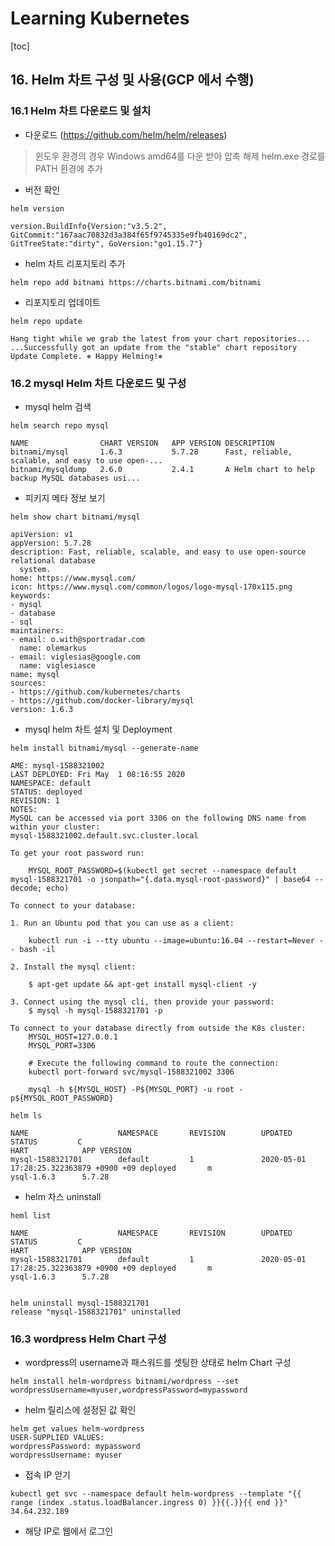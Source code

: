 # Learning Kubernetes

[toc]

## 16. Helm 차트 구성 및 사용(GCP 에서 수행)

### 16.1 Helm 차트 다운로드 및 설치

- 다운로드 (https://github.com/helm/helm/releases)
> 윈도우 환경의 경우 Windows amd64를 다운 받아 압축 해제
> helm.exe 경로를 PATH 환경에 추가

- 버전 확인

```{bash}
helm version

version.BuildInfo{Version:"v3.5.2", GitCommit:"167aac70832d3a384f65f9745335e9fb40169dc2", GitTreeState:"dirty", GoVersion:"go1.15.7"}
```

- helm 차트 리포지토리 추가

```{bash}
helm repo add bitnami https://charts.bitnami.com/bitnami
```

- 리포지토리 업데이트

```{bash}
helm repo update

Hang tight while we grab the latest from your chart repositories...
...Successfully got an update from the "stable" chart repository
Update Complete. ⎈ Happy Helming!⎈
```

### 16.2 mysql Helm 차트 다운로드 및 구성

- mysql helm 검색

```{bash}
helm search repo mysql

NAME            	CHART VERSION	APP VERSION	DESCRIPTION
bitnami/mysql    	1.6.3        	5.7.28     	Fast, reliable, scalable, and easy to use open-...
bitnami/mysqldump	2.6.0        	2.4.1      	A Helm chart to help backup MySQL databases usi...
```

- 피키지 메타 정보 보기

```{bash}
helm show chart bitnami/mysql

apiVersion: v1
appVersion: 5.7.28
description: Fast, reliable, scalable, and easy to use open-source relational database
  system.
home: https://www.mysql.com/
icon: https://www.mysql.com/common/logos/logo-mysql-170x115.png
keywords:
- mysql
- database
- sql
maintainers:
- email: o.with@sportradar.com
  name: olemarkus
- email: viglesias@google.com
  name: viglesiasce
name: mysql
sources:
- https://github.com/kubernetes/charts
- https://github.com/docker-library/mysql
version: 1.6.3
```

- mysql helm 차트 설치 및 Deployment

```{bash}
helm install bitnami/mysql --generate-name

AME: mysql-1588321002
LAST DEPLOYED: Fri May  1 08:16:55 2020
NAMESPACE: default
STATUS: deployed
REVISION: 1
NOTES:
MySQL can be accessed via port 3306 on the following DNS name from within your cluster:
mysql-1588321002.default.svc.cluster.local

To get your root password run:

    MYSQL_ROOT_PASSWORD=$(kubectl get secret --namespace default mysql-1588321701 -o jsonpath="{.data.mysql-root-password}" | base64 --decode; echo)

To connect to your database:

1. Run an Ubuntu pod that you can use as a client:

    kubectl run -i --tty ubuntu --image=ubuntu:16.04 --restart=Never -- bash -il

2. Install the mysql client:

    $ apt-get update && apt-get install mysql-client -y

3. Connect using the mysql cli, then provide your password:
    $ mysql -h mysql-1588321701 -p

To connect to your database directly from outside the K8s cluster:
    MYSQL_HOST=127.0.0.1
    MYSQL_PORT=3306

    # Execute the following command to route the connection:
    kubectl port-forward svc/mysql-1588321002 3306

    mysql -h ${MYSQL_HOST} -P${MYSQL_PORT} -u root -p${MYSQL_ROOT_PASSWORD}
```

```{bash}
helm ls

NAME                    NAMESPACE       REVISION        UPDATED                                 STATUS         C
HART            APP VERSION
mysql-1588321701        default         1               2020-05-01 17:28:25.322363879 +0900 +09 deployed       m
ysql-1.6.3      5.7.28
```

- helm 차스 uninstall

```{bash}
heml list

NAME                    NAMESPACE       REVISION        UPDATED                                 STATUS         C
HART            APP VERSION
mysql-1588321701        default         1               2020-05-01 17:28:25.322363879 +0900 +09 deployed       m
ysql-1.6.3      5.7.28


helm uninstall mysql-1588321701
release "mysql-1588321701" uninstalled
```

### 16.3 wordpress Helm Chart 구성

- wordpress의 username과 패스워드를 셋팅한 상태로 helm Chart 구성
```{bash}
helm install helm-wordpress bitnami/wordpress --set wordpressUsername=myuser,wordpressPassword=mypassword
```

- helm 릴리스에 설정된 값 확인
```{bash}
helm get values helm-wordpress
USER-SUPPLIED VALUES:
wordpressPassword: mypassword
wordpressUsername: myuser
```

- 접속 IP 얻기
```
kubectl get svc --namespace default helm-wordpress --template "{{ range (index .status.loadBalancer.ingress 0) }}{{.}}{{ end }}"
34.64.232.189 
```

- 해당 IP로 웹에서 로그인